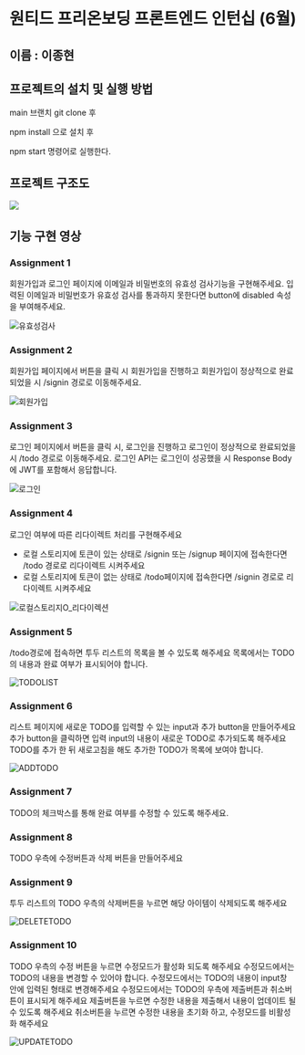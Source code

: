 # 원티드 프리온보딩 프론트엔드 인턴십 (6월)

## 이름 : 이종현

## 프로젝트의 설치 및 실행 방법

main 브랜치 git clone 후

npm install 으로 설치 후

npm start 명령어로 실행한다.

## 프로젝트 구조도

![](https://velog.velcdn.com/images/dataliteracy/post/802f8af3-ad3e-40f2-8d03-d491920781d2/image.png)

## 기능 구현 영상

### Assignment 1

회원가입과 로그인 페이지에 이메일과 비밀번호의 유효성 검사기능을 구현해주세요.
입력된 이메일과 비밀번호가 유효성 검사를 통과하지 못한다면 button에 disabled 속성을 부여해주세요.

![유효성검사](https://github.com/DataCodeLiteracy/wanted-pre-onboarding-frontend/assets/103319477/a0aeee39-2397-4697-b736-99221047a3d9)

### Assignment 2

회원가입 페이지에서 버튼을 클릭 시 회원가입을 진행하고 회원가입이 정상적으로 완료되었을 시 /signin 경로로 이동해주세요.

![회원가입](https://github.com/DataCodeLiteracy/wanted-pre-onboarding-frontend/assets/103319477/949aa856-f385-4731-b567-facf1fcd009c)

### Assignment 3

로그인 페이지에서 버튼을 클릭 시, 로그인을 진행하고 로그인이 정상적으로 완료되었을 시 /todo 경로로 이동해주세요.
로그인 API는 로그인이 성공했을 시 Response Body에 JWT를 포함해서 응답합니다.

![로그인](https://github.com/DataCodeLiteracy/wanted-pre-onboarding-frontend/assets/103319477/db0617b2-da1e-477f-8ec5-b47d0d3f3f30)

### Assignment 4

로그인 여부에 따른 리다이렉트 처리를 구현해주세요

- 로컬 스토리지에 토큰이 있는 상태로 /signin 또는 /signup 페이지에 접속한다면 /todo 경로로 리다이렉트 시켜주세요
- 로컬 스토리지에 토큰이 없는 상태로 /todo페이지에 접속한다면 /signin 경로로 리다이렉트 시켜주세요

![로컬스토리지O_리다이렉션](https://github.com/DataCodeLiteracy/wanted-pre-onboarding-frontend/assets/103319477/d2f8ba99-1bd6-4ec2-bc59-15238bc897ad)

### Assignment 5

/todo경로에 접속하면 투두 리스트의 목록을 볼 수 있도록 해주세요
목록에서는 TODO의 내용과 완료 여부가 표시되어야 합니다.

![TODOLIST](https://github.com/DataCodeLiteracy/wanted-pre-onboarding-frontend/assets/103319477/f23733f2-45f4-4fc0-ac09-10163d25993f)

### Assignment 6

리스트 페이지에 새로운 TODO를 입력할 수 있는 input과 추가 button을 만들어주세요
추가 button을 클릭하면 입력 input의 내용이 새로운 TODO로 추가되도록 해주세요
TODO를 추가 한 뒤 새로고침을 해도 추가한 TODO가 목록에 보여야 합니다.

![ADDTODO](https://github.com/DataCodeLiteracy/wanted-pre-onboarding-frontend/assets/103319477/878c7cd4-d851-4bef-a4ed-ce271bd79841)

### Assignment 7

TODO의 체크박스를 통해 완료 여부를 수정할 수 있도록 해주세요.

### Assignment 8

TODO 우측에 수정버튼과 삭제 버튼을 만들어주세요

### Assignment 9

투두 리스트의 TODO 우측의 삭제버튼을 누르면 해당 아이템이 삭제되도록 해주세요

![DELETETODO](https://github.com/DataCodeLiteracy/wanted-pre-onboarding-frontend/assets/103319477/14542462-8690-4a47-81ce-02fa8de4c4f6)

### Assignment 10

TODO 우측의 수정 버튼을 누르면 수정모드가 활성화 되도록 해주세요
수정모드에서는 TODO의 내용을 변경할 수 있어야 합니다.
수정모드에서는 TODO의 내용이 input창 안에 입력된 형태로 변경해주세요
수정모드에서는 TODO의 우측에 제출버튼과 취소버튼이 표시되게 해주세요
제출버튼을 누르면 수정한 내용을 제출해서 내용이 업데이트 될 수 있도록 해주세요
취소버튼을 누르면 수정한 내용을 초기화 하고, 수정모드를 비활성화 해주세요

![UPDATETODO](https://github.com/DataCodeLiteracy/wanted-pre-onboarding-frontend/assets/103319477/8d91ab0b-cfe2-426a-9673-c7482da3fab8)
